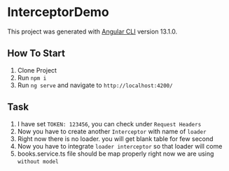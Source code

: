 # InterceptorDemo

This project was generated with [Angular CLI](https://github.com/angular/angular-cli) version 13.1.0.

## How To Start

1) Clone Project
2) Run `npm i`
3) Run `ng serve` and navigate to `http://localhost:4200/`

## Task

1) I have set `TOKEN: 123456`, you can check under `Request Headers`
2) Now you have to create another `Interceptor` with name of `loader`
3) Right now there is no loader. you will get blank table for few second
4) Now you have to integrate `loader interceptor` so that loader will come 
5) books.service.ts file should be map properly right now we are using `without model`
